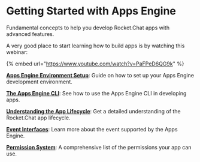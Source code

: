 # Getting Started with Apps Engine

Fundamental concepts to help you develop Rocket.Chat apps with advanced features.

A very good place to start learning how to build apps is by watching this webinar:

{% embed url="https://www.youtube.com/watch?v=PaFPeD6QG9k" %}

[**Apps Engine Environment Setup**](apps-engine-environment-setup.md): Guide on how to set up your Apps Engine development environment.

[**The Apps Engine CLI**](rocket.chat-app-engine-cli.md): See how to use the Apps Engine CLI in developing apps.

[**Understanding the App Lifecycle**](understanding-app-lifecycle.md): Get a detailed understanding of the Rocket.Chat app lifecycle.

[**Event Interfaces**](../fundamentals-of-apps/event-interfaces.md): Learn more about the event supported by the Apps Engine.

[**Permission System**](../permission-system.md): A comprehensive list of the permissions your app can use.
